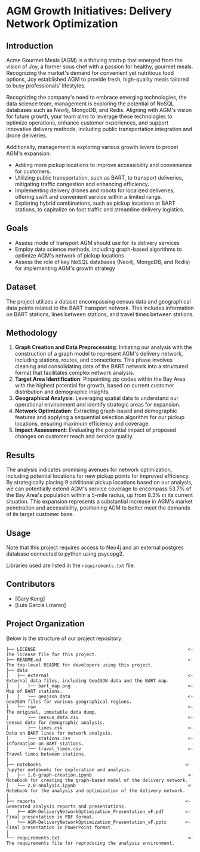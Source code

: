 # AGM Growth Initiatives: Delivery Network Optimization

## Introduction

Acme Gourmet Meals (AGM) is a thriving startup that emerged from the vision of Joy, a former sous chef with a passion for healthy, gourmet meals. Recognizing the market's demand for convenient yet nutritious food options, Joy established AGM to provide fresh, high-quality meals tailored to busy professionals' lifestyles.

Recognizing the company's need to embrace emerging technologies, the data science team, management is exploring the potential of NoSQL databases such as Neo4j, MongoDB, and Redis. Aligning with AGM's vision for future growth, your team aims to leverage these technologies to optimize operations, enhance customer experiences, and support innovative delivery methods, including public transportation integration and drone deliveries.

Additionally, management is exploring various growth levers to propel AGM's expansion:
- Adding more pickup locations to improve accessibility and convenience for customers.
- Utilizing public transportation, such as BART, to transport deliveries, mitigating traffic congestion and enhancing efficiency.
- Implementing delivery drones and robots for localized deliveries, offering swift and convenient service within a limited range.
- Exploring hybrid combinations, such as pickup locations at BART stations, to capitalize on foot traffic and streamline delivery logistics.

## Goals
- Assess mode of transport AGM should use for its delivery services
- Employ data science methods, including graph-based algorithms to optimize AGM's network of pickup locations
- Assess the role of key NoSQL databases (Neo4j, MongoDB, and Redis) for implementing AGM's growth strategy

## Dataset

The project utilizes a dataset encompassing census data and geographical data points related to the BART transport network. This includes information on BART stations, lines between stations, and travel times between stations.

## Methodology

1. **Graph Creation and Data Preprocessing**: Initiating our analysis with the construction of a graph model to represent AGM's delivery network, including stations, routes, and connections. This phase involves cleaning and consolidating data of the BART network into a structured format that facilitates complex network analysis.
2. **Target Area Identification**: Pinpointing zip codes within the Bay Area with the highest potential for growth, based on current customer distribution and demographic insights.
3. **Geographical Analysis**: Leveraging spatial data to understand our operational environment and identify strategic areas for expansion.
4. **Network Optimization**: Extracting graph-based and demographic features and applying a sequential selection algorithm for our pickup locations, ensuring maximum efficiency and coverage.
5. **Impact Assessment**: Evaluating the potential impact of proposed changes on customer reach and service quality.

## Results

The analysis indicates promising avenues for network optimization, including potential locations for new pickup points for improved efficiency. By strategically placing 9 additional pickup locations based on our analysis, we can potentially extend AGM's service coverage to encompass 53.7% of the Bay Area's population within a 5-mile radius, up from 8.3% in its current situation. This expansion represents a substantial increase in AGM's market penetration and accessibility, positioning AGM to better meet the demands of its target customer base.

## Usage

Note that this project requires access to Neo4j and an external postgres database connected to python using psycopg2.

Libraries used are listed in the `requirements.txt` file.

## Contributors

- [Gary Kong]
- [Luis Garcia Lizaran]

## Project Organization

Below is the structure of our project repository:

    ├── LICENSE                                                         <- The license file for this project.
    ├── README.md                                                       <- The top-level README for developers using this project.
    ├── data
    │   ├── external                                                    <- External data files, including GeoJSON data and the BART map.
    │   │   ├── bart_map.png                                            <- Map of BART stations.
    │   │   └── geojson_data                                            <- GeoJSON files for various geographical regions.
    │   └── raw                                                         <- The original, immutable data dump.
    │       ├── census_data.csv                                         <- Census data for demographic analysis.
    │       ├── lines.csv                                               <- Data on BART lines for network analysis.
    │       ├── stations.csv                                            <- Information on BART stations.
    │       └── travel_times.csv                                        <- Travel times between stations.
    │
    ├── notebooks                                                      <- Jupyter notebooks for exploration and analysis.
    │   ├── 1.0-graph-creation.ipynb                                    <- Notebook for creating the graph-based model of the delivery network.
    │   └── 2.0-analysis.ipynb                                          <- Notebook for the analysis and optimization of the delivery network.
    │
    ├── reports                                                        <- Generated analysis reports and presentations.
    │   ├── AGM-DeliveryNetworkOptimization_Presentation_vF.pdf        <- Final presentation in PDF format.
    │   └── AGM-DeliveryNetworkOptimization_Presentation_vF.pptx       <- Final presentation in PowerPoint format.
    │
    └── requirements.txt                                                <- The requirements file for reproducing the analysis environment.
